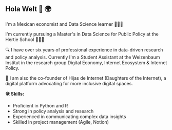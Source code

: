 ## Hola Welt 👋 🌍

I'm a Mexican economist and Data Science learner 👩🏽‍💻 

I'm currently pursuing a Master's in Data Science for Public Policy at the Hertie School 👩🏽‍🎓 

🔍 I have over six years of professional experience in data-driven research and policy analysis. Currently I'm a Student Assistant at the Weizenbaum Institut in the research group Digital Economy, Internet Ecosystem & Internet Policy.

🌱 I am also the co-founder of Hijas de Internet (Daughters of the Internet), a digital platform advocating for more inclusive digital spaces. 

**🛠️ Skills:**
- Proficient in Python and R 
- Strong in policy analysis and research 
- Experienced in communicating complex data insights 
- Skilled in project management (Agile, Notion) 
